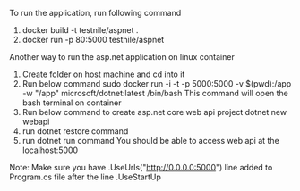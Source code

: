 To run the application, run following command 
1.  docker build -t testnile/aspnet .
2.  docker run -p 80:5000 testnile/aspnet



Another way to run the asp.net application on linux container
1. Create folder on host machine and cd into it
2. Run below command 
   sudo docker run -i -t -p 5000:5000 -v $(pwd):/app -w "/app" microsoft/dotnet:latest  /bin/bash
This command will open the bash terminal on container
3. Run below command to create asp.net core web api project
   dotnet new webapi
4. run dotnet restore command
5. run dotnet run command
You should be able to access web api at  the localhost:5000

Note: Make sure you have 
 .UseUrls("http://0.0.0.0:5000") 
 line added to Program.cs file after the line .UseStartUp
